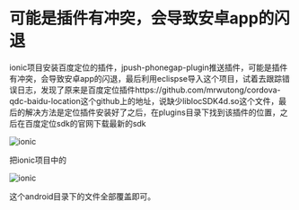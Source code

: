 # 可能是插件有冲突，会导致安卓app的闪退

ionic项目安装百度定位的插件，jpush-phonegap-plugin推送插件，可能是插件有冲突，会导致安卓app的闪退，最后利用eclispse导入这个项目，试着去跟踪错误日志，发现了原来是百度定位插件https://github.com/mrwutong/cordova-qdc-baidu-location这个github上的地址，说缺少liblocSDK4d.so这个文件，最后的解决方法是定位插件安装好了之后，在plugins目录下找到该插件的位置，之后在百度定位sdk的官网下载最新的sdk

![ionic](/work/Ionic1/ionic1.png)

把ionic项目中的

![ionic](/work/Ionic1/ionic2.png)

这个android目录下的文件全部覆盖即可。
